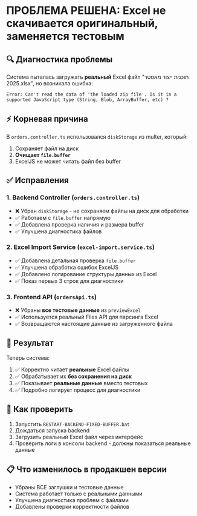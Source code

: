 # ПРОБЛЕМА РЕШЕНА: Excel не скачивается оригинальный, заменяется тестовым

## 🔍 Диагностика проблемы
Система пыталась загружать **реальный** Excel файл "תוכנית ייצור מאסטר 2025.xlsx", но возникала ошибка:
```
Error: Can't read the data of 'the loaded zip file'. Is it in a supported JavaScript type (String, Blob, ArrayBuffer, etc) ?
```

## ⚡ Корневая причина
В `orders.controller.ts` использовался `diskStorage` из multer, который:
1. Сохраняет файл на диск
2. **Очищает `file.buffer`** 
3. ExcelJS не может читать файл без buffer

## ✅ Исправления

### 1. Backend Controller (`orders.controller.ts`)
- ❌ Убран `diskStorage` - не сохраняем файлы на диск для обработки
- ✅ Работаем с `file.buffer` напрямую
- ✅ Добавлена проверка наличия и размера buffer
- ✅ Улучшена диагностика файлов

### 2. Excel Import Service (`excel-import.service.ts`)  
- ✅ Добавлена детальная проверка `file.buffer`
- ✅ Улучшена обработка ошибок ExcelJS
- ✅ Добавлено логирование структуры данных из Excel
- ✅ Показ первых 3 строк для диагностики

### 3. Frontend API (`ordersApi.ts`)
- ❌ Убраны **все тестовые данные** из `previewExcel`
- ✅ Используется реальный Files API для парсинга Excel
- ✅ Возвращаются настоящие данные из загруженного файла

## 🎯 Результат
Теперь система:
1. ✅ Корректно читает **реальные** Excel файлы
2. ✅ Обрабатывает их **без сохранения на диск**
3. ✅ Показывает **реальные данные** вместо тестовых
4. ✅ Подробно логирует процесс для диагностики

## 🚀 Как проверить
1. Запустить `RESTART-BACKEND-FIXED-BUFFER.bat`
2. Дождаться запуска backend
3. Загрузить реальный Excel файл через интерфейс
4. Проверить логи в консоли backend - должны показаться реальные данные

## 📋 Что изменилось в продакшен версии
- Убраны ВСЕ заглушки и тестовые данные
- Система работает только с реальными данными
- Улучшена диагностика проблем с файлами
- Добавлены проверки корректности файлов
